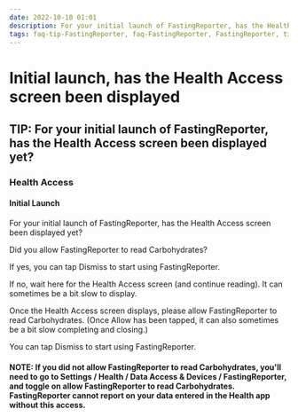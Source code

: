 ```yaml
---
date: 2022-10-10 01:01
description: For your initial launch of FastingReporter, has the Health Access screen been displayed yet?
tags: faq-tip-FastingReporter, faq-FastingReporter, FastingReporter, tip, faq, support
---
```

# Initial launch, has the Health Access screen been displayed

## TIP: For your initial launch of FastingReporter, has the Health Access screen been displayed yet?
### Health Access
#### Initial Launch

For your initial launch of FastingReporter, has the Health Access screen been displayed yet?

Did you allow FastingReporter to read Carbohydrates?

If yes, you can tap Dismiss to start using FastingReporter.

If no, wait here for the Health Access screen (and continue reading). It can sometimes be a bit slow to display.

Once the Health Access screen displays, please allow FastingReporter to read Carbohydrates. (Once Allow has been tapped, it can also sometimes be a bit slow completing and closing.)

You can tap Dismiss to start using FastingReporter.

#### NOTE: If you did not allow FastingReporter to read Carbohydrates, you'll need to go to Settings / Health / Data Access & Devices / FastingReporter, and toggle on allow FastingReporter to read Carbohydrates. FastingReporter cannot report on your data entered in the Health app without this access.
